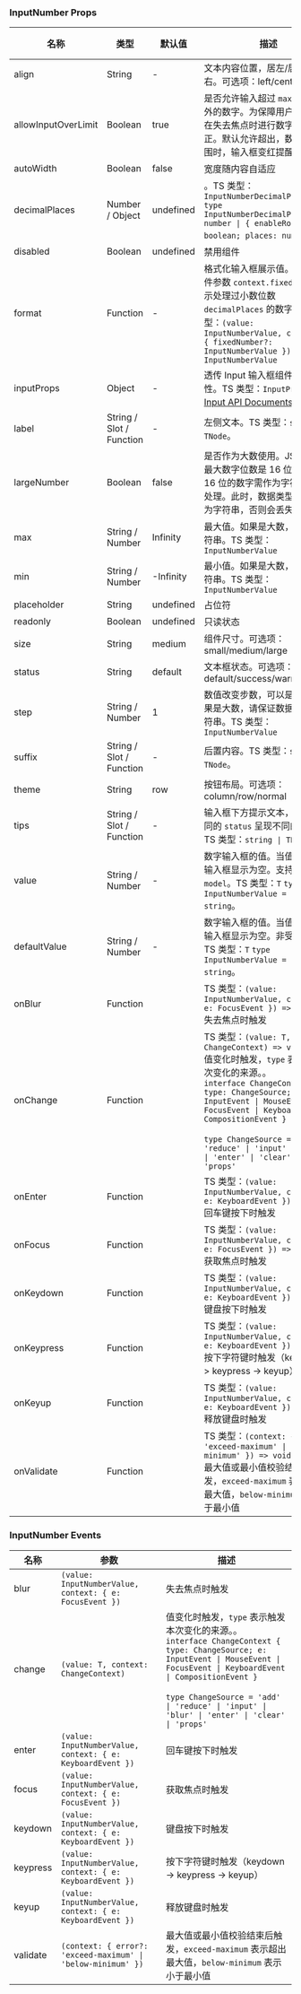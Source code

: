 ### InputNumber Props

名称 | 类型 | 默认值 | 描述 | 必传
-- | -- | -- | -- | --
align | String | - | 文本内容位置，居左/居中/居右。可选项：left/center/right | N
allowInputOverLimit | Boolean | true | 是否允许输入超过 `max` `min` 范围外的数字。为保障用户体验，仅在失去焦点时进行数字范围矫正。默认允许超出，数字超出范围时，输入框变红提醒 | N
autoWidth | Boolean | false | 宽度随内容自适应 | N
decimalPlaces | Number / Object | undefined | 。TS 类型：`InputNumberDecimalPlaces` `type InputNumberDecimalPlaces = number \| { enableRound: boolean; places: number } `。 | N
disabled | Boolean | undefined | 禁用组件 | N
format | Function | - | 格式化输入框展示值。第二个事件参数 `context.fixedNumber` 表示处理过小数位数 `decimalPlaces` 的数字。TS 类型：`(value: InputNumberValue, context?: { fixedNumber?: InputNumberValue }) => InputNumberValue` | N
inputProps | Object | - | 透传 Input 输入框组件全部属性。TS 类型：`InputProps`，[Input API Documents](./input?tab=api)。 | N
label | String / Slot / Function | - | 左侧文本。TS 类型：`string \| TNode`。 | N
largeNumber | Boolean | false | 是否作为大数使用。JS 支持的最大数字位数是 16 位，超过 16 位的数字需作为字符串大数处理。此时，数据类型必须保持为字符串，否则会丢失数据 | N
max | String / Number | Infinity | 最大值。如果是大数，请传入字符串。TS 类型：`InputNumberValue` | N
min | String / Number | -Infinity | 最小值。如果是大数，请传入字符串。TS 类型：`InputNumberValue` | N
placeholder | String | undefined | 占位符 | N
readonly | Boolean | undefined | 只读状态 | N
size | String | medium | 组件尺寸。可选项：small/medium/large | N
status | String | default | 文本框状态。可选项：default/success/warning/error | N
step | String / Number | 1 | 数值改变步数，可以是小数。如果是大数，请保证数据类型为字符串。TS 类型：`InputNumberValue` | N
suffix | String / Slot / Function | - | 后置内容。TS 类型：`string \| TNode`。 | N
theme | String | row | 按钮布局。可选项：column/row/normal | N
tips | String / Slot / Function | - | 输入框下方提示文本，会根据不同的 `status` 呈现不同的样式。TS 类型：`string \| TNode`。 | N
value | String / Number | - | 数字输入框的值。当值为 '' 时，输入框显示为空。支持语法糖 `v-model`。TS 类型：`T` `type InputNumberValue = number \| string`。 | N
defaultValue | String / Number | - | 数字输入框的值。当值为 '' 时，输入框显示为空。非受控属性。TS 类型：`T` `type InputNumberValue = number \| string`。 | N
onBlur | Function |  | TS 类型：`(value: InputNumberValue, context: { e: FocusEvent }) => void`<br/>失去焦点时触发 | N
onChange | Function |  | TS 类型：`(value: T, context: ChangeContext) => void`<br/>值变化时触发，`type` 表示触发本次变化的来源。。<br/>`interface ChangeContext { type: ChangeSource; e: InputEvent \| MouseEvent \| FocusEvent \| KeyboardEvent \| CompositionEvent }`<br/><br/>`type ChangeSource = 'add' \| 'reduce' \| 'input' \| 'blur' \| 'enter' \| 'clear' \| 'props'`<br/> | N
onEnter | Function |  | TS 类型：`(value: InputNumberValue, context: { e: KeyboardEvent }) => void`<br/>回车键按下时触发 | N
onFocus | Function |  | TS 类型：`(value: InputNumberValue, context: { e: FocusEvent }) => void`<br/>获取焦点时触发 | N
onKeydown | Function |  | TS 类型：`(value: InputNumberValue, context: { e: KeyboardEvent }) => void`<br/>键盘按下时触发 | N
onKeypress | Function |  | TS 类型：`(value: InputNumberValue, context: { e: KeyboardEvent }) => void`<br/>按下字符键时触发（keydown -> keypress -> keyup） | N
onKeyup | Function |  | TS 类型：`(value: InputNumberValue, context: { e: KeyboardEvent }) => void`<br/>释放键盘时触发 | N
onValidate | Function |  | TS 类型：`(context: { error?: 'exceed-maximum' \| 'below-minimum' }) => void`<br/>最大值或最小值校验结束后触发，`exceed-maximum` 表示超出最大值，`below-minimum` 表示小于最小值 | N

### InputNumber Events

名称 | 参数 | 描述
-- | -- | --
blur | `(value: InputNumberValue, context: { e: FocusEvent })` | 失去焦点时触发
change | `(value: T, context: ChangeContext)` | 值变化时触发，`type` 表示触发本次变化的来源。。<br/>`interface ChangeContext { type: ChangeSource; e: InputEvent \| MouseEvent \| FocusEvent \| KeyboardEvent \| CompositionEvent }`<br/><br/>`type ChangeSource = 'add' \| 'reduce' \| 'input' \| 'blur' \| 'enter' \| 'clear' \| 'props'`<br/>
enter | `(value: InputNumberValue, context: { e: KeyboardEvent })` | 回车键按下时触发
focus | `(value: InputNumberValue, context: { e: FocusEvent })` | 获取焦点时触发
keydown | `(value: InputNumberValue, context: { e: KeyboardEvent })` | 键盘按下时触发
keypress | `(value: InputNumberValue, context: { e: KeyboardEvent })` | 按下字符键时触发（keydown -> keypress -> keyup）
keyup | `(value: InputNumberValue, context: { e: KeyboardEvent })` | 释放键盘时触发
validate | `(context: { error?: 'exceed-maximum' \| 'below-minimum' })` | 最大值或最小值校验结束后触发，`exceed-maximum` 表示超出最大值，`below-minimum` 表示小于最小值